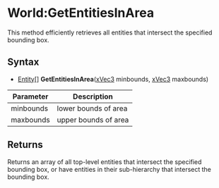 # World:GetEntitiesInArea

This method efficiently retrieves all entities that intersect the specified bounding box.

## Syntax

- [Entity](Entity.md)[] **GetEntitiesInArea**([xVec3](xVec3.md) minbounds, [xVec3](xVec3.md) maxbounds)

Parameter | Description
---|---
minbounds | lower bounds of area
maxbounds | upper bounds of area

## Returns

Returns an array of all top-level entities that intersect the specified bounding box, or have entities in their sub-hierarchy that intersect the bounding box.
